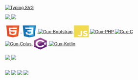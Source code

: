 [![Typing SVG](https://readme-typing-svg.herokuapp.com?font=Roboto+Mono&color=%239645F4&size=30&center=true&vCenter=true&width=1000&height=100&lines=%3C+Ol%C3%A1%2C+Eu+sou+o+Gustavo+%2F%3E)](https://git.io/typing-svg)

<div>
  <a href="https://github.com/Guxtaviko">
  <img height="180em" src="https://github-readme-stats.vercel.app/api?username=Guxtaviko&show_icons=true&theme=midnight-purple&include_all_commits=true&count_private=true"/>
  <img height="180em" src="https://github-readme-stats.vercel.app/api/top-langs/?username=Guxtaviko&layout=compact&langs_count=7&theme=midnight-purple"/>
</div>

<div style="display: inline_block"><br>
  <img align="center" alt="Gux-HTML" height="40" width="50" src="https://raw.githubusercontent.com/devicons/devicon/master/icons/html5/html5-original.svg">
  <img align="center" alt="Gux-CSS" height="40" width="50" src="https://raw.githubusercontent.com/devicons/devicon/master/icons/css3/css3-original.svg">
  <img align="center" alt="Gux-Bootstrap" height="40" width="50"  src="https://cdn.jsdelivr.net/gh/devicons/devicon/icons/bootstrap/bootstrap-original.svg">
  <img align="center" alt="Gux-Js" height="40" width="50" src="https://raw.githubusercontent.com/devicons/devicon/master/icons/javascript/javascript-plain.svg">
   <!--<img align="center" alt="Gux-Ts" height="30" width="40" src="https://raw.githubusercontent.com/devicons/devicon/master/icons/typescript/typescript-plain.svg">
  <img align="center" alt="Gux-React" height="30" width="40" src="https://raw.githubusercontent.com/devicons/devicon/master/icons/react/react-original.svg">--> 
  <img align="center" alt="Gux-PHP" height="40" width="50" src="https://cdn.jsdelivr.net/gh/devicons/devicon/icons/php/php-original.svg">
  <img align="center" alt="Gux-C" height="40" width="50" src="https://cdn.jsdelivr.net/gh/devicons/devicon/icons/c/c-original.svg">
  <img align="center" alt="Gux-Cplus" height="40" width="50" src="https://cdn.jsdelivr.net/gh/devicons/devicon/icons/cplusplus/cplusplus-original.svg">
  <img align="center" alt="Gux-Csharp" height="40" width="50" src="https://raw.githubusercontent.com/devicons/devicon/master/icons/csharp/csharp-original.svg">
  <img align="center" alt="Gux-Kotlin" height="35" width="45" src="https://cdn.jsdelivr.net/gh/devicons/devicon/icons/kotlin/kotlin-original.svg">
</div>
<br>
  
<div>
  <img src="https://img.shields.io/badge/AMD-Radeon_RX_560-ED1C24?style=for-the-badge&logo=amd&logoColor=white">
  <img src="https://img.shields.io/badge/Intel-Core_i5_3470-0071C5?style=for-the-badge&logo=intel&logoColor=white">
</div>
<br>

<div>

  <a href="https://instagram.com/guxtaviko" target="_blank"><img src="https://img.shields.io/badge/-Instagram-%23E4405F?style=for-the-badge&logo=instagram&logoColor=white" target="_blank"></a>
  <a href="https://twitter.com/Guxtaviko" target="_blank"><img src="https://img.shields.io/badge/Twitter-1DA1F2?style=for-the-badge&logo=twitter&logoColor=white" target="_blank"></a>
  <a href = "mailto:Guxtaviko@hotmail.com"><img src="https://img.shields.io/badge/-Gmail-%23333?style=for-the-badge&logo=gmail&logoColor=white" target="_blank"></a>
  <a href="https://www.linkedin.com/in/" target="_blank"><img src="https://img.shields.io/badge/-LinkedIn-%230077B5?style=for-the-badge&logo=linkedin&logoColor=white" target="_blank"></a>

</div>

